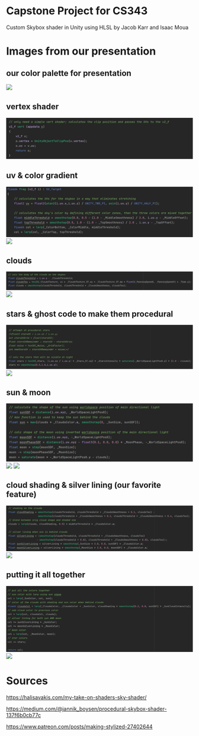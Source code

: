 # Capstone Project for CS343

Custom Skybox shader in Unity using HLSL by Jacob Karr and Isaac Moua

# Images from our presentation

## our color palette for presentation
![](https://github.com/karrjm/CS343-Final-Project-Skybox-Shader/images/image1.jpeg?raw=true)
## vertex shader
![](images/image2.png)
## uv & color gradient
![](images\image3.png)
![](images\image4.gif)
## clouds
![](images\image5.png)
![](images\image6.gif)
## stars & ghost code to make them procedural
![](images\image7.png)
![](images\image8.gif)
## sun & moon
![](images\image9.png)
![](images\image10.gif)
![](images\image11.gif)
## cloud shading & silver lining (our favorite feature)
![](images\image12.png)
![](images\image13.gif)
## putting it all together
![](images\image14.png)
![](images\image15.gif)

# Sources

https://halisavakis.com/my-take-on-shaders-sky-shader/

https://medium.com/@jannik_boysen/procedural-skybox-shader-137f6b0cb77c

https://www.patreon.com/posts/making-stylized-27402644
